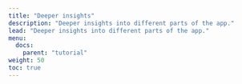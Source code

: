 ```yaml
---
title: "Deeper insights"
description: "Deeper insights into different parts of the app."
lead: "Deeper insights into different parts of the app."
menu:
  docs:
    parent: "tutorial"
weight: 50
toc: true
---
```


